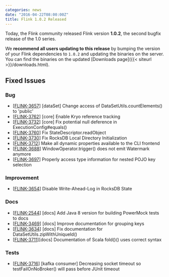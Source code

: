 ```yaml
---
categories: news
date: "2016-04-22T08:00:00Z"
title: Flink 1.0.2 Released
---
```


Today, the Flink community released Flink version **1.0.2**, the second bugfix release of the 1.0 series.

We **recommend all users updating to this release** by bumping the version of your Flink dependencies to `1.0.2` and updating the binaries on the server. You can find the binaries on the updated [Downloads page]({{< siteurl >}}/downloads.html).

## Fixed Issues

### Bug

* [[FLINK-3657](https://issues.apache.org/jira/browse/FLINK-3657)] [dataSet] Change access of DataSetUtils.countElements() to 'public'
* [[FLINK-3762](https://issues.apache.org/jira/browse/FLINK-3762)] [core] Enable Kryo reference tracking
* [[FLINK-3732](https://issues.apache.org/jira/browse/FLINK-3732)] [core] Fix potential null deference in ExecutionConfig#equals()
* [[FLINK-3760](https://issues.apache.org/jira/browse/FLINK-3760)] Fix StateDescriptor.readObject
* [[FLINK-3730](https://issues.apache.org/jira/browse/FLINK-3730)] Fix RocksDB Local Directory Initialization
* [[FLINK-3712](https://issues.apache.org/jira/browse/FLINK-3712)] Make all dynamic properties available to the CLI frontend
* [[FLINK-3688](https://issues.apache.org/jira/browse/FLINK-3688)] WindowOperator.trigger() does not emit Watermark anymore
* [[FLINK-3697](https://issues.apache.org/jira/browse/FLINK-3697)] Properly access type information for nested POJO key selection

### Improvement

- [[FLINK-3654](https://issues.apache.org/jira/browse/FLINK-3654)] Disable Write-Ahead-Log in RocksDB State

### Docs
- [[FLINK-2544](https://issues.apache.org/jira/browse/FLINK-2544)] [docs] Add Java 8 version for building PowerMock tests to docs
- [[FLINK-3469](https://issues.apache.org/jira/browse/FLINK-3469)] [docs] Improve documentation for grouping keys
- [[FLINK-3634](https://issues.apache.org/jira/browse/FLINK-3634)] [docs] Fix documentation for DataSetUtils.zipWithUniqueId()
- [[FLINK-3711](https://issues.apache.org/jira/browse/FLINK-3711)][docs] Documentation of Scala fold()() uses correct syntax

### Tests

- [[FLINK-3716](https://issues.apache.org/jira/browse/FLINK-3716)] [kafka consumer] Decreasing socket timeout so testFailOnNoBroker() will pass before JUnit timeout
